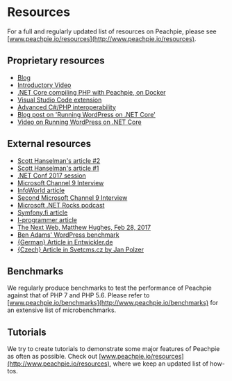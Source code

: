 # Resources
For a full and regularly updated list of resources on Peachpie, please see [www.peachpie.io/resources](http://www.peachpie.io/resources).

## Proprietary resources
* [Blog](http://www.peachpie.io/blog)
* [Introductory Video](https://www.youtube.com/watch?v=GVWVInYiYLY)
* [.NET Core compiling PHP with Peachpie, on Docker](https://www.youtube.com/watch?v=ESLJtlQ_AxY)
* [Visual Studio Code extension](https://www.youtube.com/watch?v=hBiixbockK4)
* [Advanced C#/PHP interoperability](https://www.youtube.com/watch?v=xnQTsdJhvtk)
* [Blog post on 'Running WordPress on .NET Core'](http://www.peachpie.io/2017/02/wordpress-announcement.html)
* [Video on Running WordPress on .NET Core](https://youtu.be/R3zHxMNzSLs)

## External resources
* [Scott Hanselman's article #2](https://www.hanselman.com/blog/TheWholeOfWordPressCompiledToNETCoreAndANuGetPackageWithPeachPie.aspx)
* [Scott Hanselman's article #1](https://www.hanselman.com/blog/PeachpieOpenSourcePHPCompilerToNETAndWordPressUnderASPNETCore.aspx)
* [.NET Conf 2017 session](https://channel9.msdn.com/Events/dotnetConf/2017/T213)
* [Microsoft Channel 9 Interview](https://channel9.msdn.com/Shows/On-NET/Peachpie)
* [InfoWorld article](http://www.infoworld.com/article/3043974/application-development/peachpie-compiler-aims-to-bring-php-to-net.html)
* [Second Microsoft Channel 9 Interview](https://channel9.msdn.com/Shows/On-NET/Benjamin-Fistein--Jakub-Mek-Peachpie-PHP-compiler-for-NET)
* [Microsoft .NET Rocks podcast](http://www.dotnetrocks.com/?show=1357)
* [Symfony.fi article](https://www.symfony.fi/entry/exotic-php-implementations-hippyvm-jphp-tagua-vm-peachpie)
* [I-programmer article](http://i-programmer.info/programming/php/10193-peachpie-open-source-php-to-net-compiler.html)
* [The Next Web, Matthew Hughes, Feb 28, 2017](https://thenextweb.com/dd/2017/02/28/company-figured-run-wordpress-net/#.tnw_1M16kfUe)
* [Ben Adams' WordPress benchmark](https://github.com/benaadams/PeachpieBenchmarks)
* [{German} Article in Entwickler.de](https://entwickler.de/online/development/partnerschaft-mozilla-browserstack-updates-symfony-579788143.html)
* [{Czech} Article in Svetcms.cz by Jan Polzer](http://www.svetcms.cz/wordpress-nyni-beha-net-diky-peachpie/)

## Benchmarks
We regularly produce benchmarks to test the performance of Peachpie against that of PHP 7 and PHP 5.6. Please refer to [www.peachpie.io/benchmarks](http://www.peachpie.io/benchmarks) for an extensive list of microbenchmarks.

## Tutorials
We try to create tutorials to demonstrate some major features of Peachpie as often as possible. Check out [www.peachpie.io/resources](http://www.peachpie.io/resources), where we keep an updated list of how-tos.